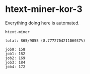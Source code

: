 # htext-miner-kor-3

Everything doing here is automated.

```
htext-miner

total: 865/9855 (8.777270421106037%)

job0: 158
job1: 182
job2: 169
job3: 184
job4: 172
```